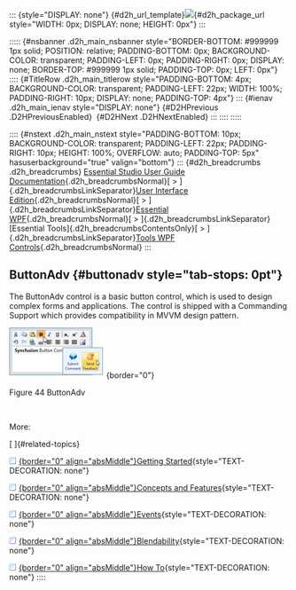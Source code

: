 ::: {style="DISPLAY: none"}
[](ms-xhelp:///?Id=d2h_url_template){#d2h_url_template}![](!package_url!){#d2h_package_url style="WIDTH: 0px; DISPLAY: none; HEIGHT: 0px"}
:::

::::: {#nsbanner .d2h_main_nsbanner style="BORDER-BOTTOM: #999999 1px solid; POSITION: relative; PADDING-BOTTOM: 0px; BACKGROUND-COLOR: transparent; PADDING-LEFT: 0px; PADDING-RIGHT: 0px; DISPLAY: none; BORDER-TOP: #999999 1px solid; PADDING-TOP: 0px; LEFT: 0px"}
:::: {#TitleRow .d2h_main_titlerow style="PADDING-BOTTOM: 4px; BACKGROUND-COLOR: transparent; PADDING-LEFT: 22px; WIDTH: 100%; PADDING-RIGHT: 10px; DISPLAY: none; PADDING-TOP: 4px"}
::: {#ienav .d2h_main_ienav style="DISPLAY: none"}
[](ms-xhelp:///?Id=3793a243-2943-4dff-8ed9-549177d502d4){#D2HPrevious .D2HPreviousEnabled}  [](ms-xhelp:///?Id=3bd20f0f-fb32-4720-97f2-61ef6d9e5cc2){#D2HNext .D2HNextEnabled}
:::
::::
:::::

:::: {#nstext .d2h_main_nstext style="PADDING-BOTTOM: 10px; BACKGROUND-COLOR: transparent; PADDING-LEFT: 22px; PADDING-RIGHT: 10px; HEIGHT: 100%; OVERFLOW: auto; PADDING-TOP: 5px" hasuserbackground="true" valign="bottom"}
::: {#d2h_breadcrumbs .d2h_breadcrumbs}
[Essential Studio User Guide Documentation](ms-xhelp:///?Id=12457748-09e3-4d74-a240-8e049cedf030){.d2h_breadcrumbsNormal}[ \> ]{.d2h_breadcrumbsLinkSeparator}[User Interface Edition](ms-xhelp:///?Id=c29296b7-531c-413b-a0ec-488ca1f7f669){.d2h_breadcrumbsNormal}[ \> ]{.d2h_breadcrumbsLinkSeparator}[Essential WPF](ms-xhelp:///?Id=7f4f82c5-151c-4262-94d0-75c4626c77bc){.d2h_breadcrumbsNormal}[ \> ]{.d2h_breadcrumbsLinkSeparator}[Essential Tools]{.d2h_breadcrumbsContentsOnly}[ \> ]{.d2h_breadcrumbsLinkSeparator}[Tools WPF Controls](ms-xhelp:///?Id=2ea58a12-9426-4a63-96b4-89eb80232c2c){.d2h_breadcrumbsNormal}
:::

## ButtonAdv {#buttonadv style="tab-stops: 0pt"}

The ButtonAdv control is a basic button control, which is used to design complex forms and applications. The control is shipped with a Commanding Support which provides compatibility in MVVM design pattern.

![](ImagesExt/image30_48.jpg){border="0"}

Figure 44 ButtonAdv

 

More:

[ ]{#related-topics}

[![](button.gif){border="0" align="absMiddle"}Getting Started](ms-xhelp:///?Id=3bd20f0f-fb32-4720-97f2-61ef6d9e5cc2){style="TEXT-DECORATION: none"}

[![](button.gif){border="0" align="absMiddle"}Concepts and Features](ms-xhelp:///?Id=b69a5f26-51d2-45aa-9c06-cdc8e76add2c){style="TEXT-DECORATION: none"}

[![](button.gif){border="0" align="absMiddle"}Events](ms-xhelp:///?Id=69a3ad9d-15da-416d-ab28-b7fa302757d4){style="TEXT-DECORATION: none"}

[![](button.gif){border="0" align="absMiddle"}Blendability](ms-xhelp:///?Id=b2c5cbba-345b-4d3d-b943-b7d35d96def3){style="TEXT-DECORATION: none"}

[![](button.gif){border="0" align="absMiddle"}How To](ms-xhelp:///?Id=f92d2c69-a17e-4f02-804a-2b1269868b6b){style="TEXT-DECORATION: none"}
::::

